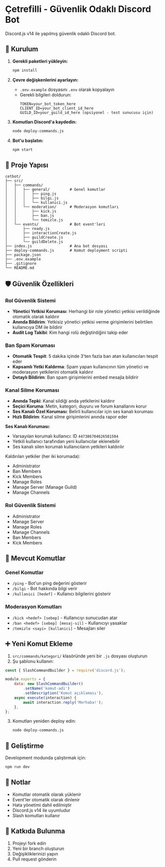 # Çetrefilli - Güvenlik Odaklı Discord Bot

Discord.js v14 ile yapılmış güvenlik odaklı Discord bot.

## 🚀 Kurulum

1. **Gerekli paketleri yükleyin:**
   ```bash
   npm install
   ```

2. **Çevre değişkenlerini ayarlayın:**
   - `.env.example` dosyasını `.env` olarak kopyalayın
   - Gerekli bilgileri doldurun:
     ```
     TOKEN=your_bot_token_here
     CLIENT_ID=your_bot_client_id_here
     GUILD_ID=your_guild_id_here (opsiyonel - test sunucusu için)
     ```

3. **Komutları Discord'a kaydedin:**
   ```bash
   node deploy-commands.js
   ```

4. **Bot'u başlatın:**
   ```bash
   npm start
   ```

## 📁 Proje Yapısı

```
cetbot/
├── src/
│   ├── commands/
│   │   ├── general/         # Genel komutlar
│   │   │   ├── ping.js
│   │   │   ├── bilgi.js
│   │   │   └── kullanici.js
│   │   └── moderation/      # Moderasyon komutları
│   │       ├── kick.js
│   │       ├── ban.js
│   │       └── temizle.js
│   └── events/              # Bot event'leri
│       ├── ready.js
│       ├── interactionCreate.js
│       ├── guildCreate.js
│       └── guildDelete.js
├── index.js                 # Ana bot dosyası
├── deploy-commands.js       # Komut deployment scripti
├── package.json
├── .env.example
├── .gitignore
└── README.md
```

## 🛡️ Güvenlik Özellikleri

### Rol Güvenlik Sistemi
- **Yönetici Yetkisi Koruması**: Herhangi bir role yönetici yetkisi verildiğinde otomatik olarak kaldırır
- **Anında Bildirim**: Yetkisiz yönetici yetkisi verme girişimlerini belirtilen kullanıcıya DM ile bildirir
- **Audit Log Takibi**: Kim hangi rolü değiştirdiğini takip eder

### Ban Spam Koruması
- **Otomatik Tespit**: 5 dakika içinde 3'ten fazla ban atan kullanıcıları tespit eder
- **Kapsamlı Yetki Kaldırma**: Spam yapan kullanıcının tüm yönetici ve moderasyon yetkilerini otomatik kaldırır
- **Detaylı Bildirim**: Ban spam girişimlerini embed mesajla bildirir

### Kanal Silme Koruması
- **Anında Tepki**: Kanal sildiği anda yetkilerini kaldırır
- **Seçici Koruma**: Metin, kategori, duyuru ve forum kanallarını korur
- **Ses Kanalı Özel Koruması**: Belirli kullanıcılar için ses kanalı koruması
- **Hızlı Bildirim**: Kanal silme girişimlerini anında rapor eder

**Ses Kanalı Koruması:**
- Varsayılan korumalı kullanıcı: ID `447386704626581504`
- Yetkili kullanıcı tarafından yeni kullanıcılar eklenebilir
- Ses kanalı silen korumalı kullanıcıların yetkileri kaldırılır

Kaldırılan yetkiler (her iki korumada):
- Administrator
- Ban Members
- Kick Members
- Manage Roles
- Manage Server (Manage Guild)
- Manage Channels

### Rol Güvenlik Sistemi
- Administrator
- Manage Server
- Manage Roles
- Manage Channels
- Ban Members
- Kick Members

## 🎯 Mevcut Komutlar

### Genel Komutlar
- `/ping` - Bot'un ping değerini gösterir
- `/bilgi` - Bot hakkında bilgi verir
- `/kullanici [hedef]` - Kullanıcı bilgilerini gösterir

### Moderasyon Komutları
- `/kick <hedef> [sebep]` - Kullanıcıyı sunucudan atar
- `/ban <hedef> [sebep] [mesaj-sil]` - Kullanıcıyı yasaklar
- `/temizle <sayi> [kullanici]` - Mesajları siler

## ➕ Yeni Komut Ekleme

1. `src/commands/kategori/` klasöründe yeni bir `.js` dosyası oluşturun
2. Şu şablonu kullanın:

```javascript
const { SlashCommandBuilder } = require('discord.js');

module.exports = {
    data: new SlashCommandBuilder()
        .setName('komut-adi')
        .setDescription('Komut açıklaması'),
    async execute(interaction) {
        await interaction.reply('Merhaba!');
    },
};
```

3. Komutları yeniden deploy edin:
   ```bash
   node deploy-commands.js
   ```

## 🔧 Geliştirme

Development modunda çalıştırmak için:
```bash
npm run dev
```

## 📝 Notlar

- Komutlar otomatik olarak yüklenir
- Event'ler otomatik olarak dinlenir
- Hata yönetimi dahil edilmiştir
- Discord.js v14 ile uyumludur
- Slash komutları kullanır

## 🤝 Katkıda Bulunma

1. Projeyi fork edin
2. Yeni bir branch oluşturun
3. Değişikliklerinizi yapın
4. Pull request gönderin
